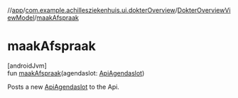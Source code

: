 //[app](../../../index.md)/[com.example.achillesziekenhuis.ui.dokterOverview](../index.md)/[DokterOverviewViewModel](index.md)/[maakAfspraak](maak-afspraak.md)

# maakAfspraak

[androidJvm]\
fun [maakAfspraak](maak-afspraak.md)(agendaslot: [ApiAgendaslot](../../com.example.achillesziekenhuis.network/-api-agendaslot/index.md))

Posts a new [ApiAgendaslot](../../com.example.achillesziekenhuis.network/-api-agendaslot/index.md) to the Api.
